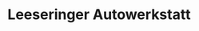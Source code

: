---
title: "Leeseringer Autowerkstatt"
url: /estorf/leeseringer-autowerkstatt/
shop: Autowerkstatt
---